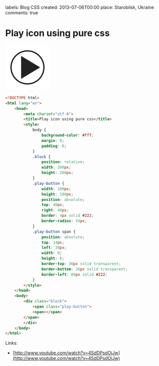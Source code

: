 labels: Blog
        CSS
created: 2013-07-06T00:00
place: Starobilsk, Ukraine
comments: true

# Play icon using pure css

![Play icon using pure css](play_icon.png)

```html
<!DOCTYPE html>
<html lang="en">
    <head>
        <meta charset="utf-8">
        <title>Play icon using pure css</title>
        <style>
            body {
                background-color: #fff;
                margin: 0;
                padding: 0;
            }
            .block {
                position: relative;
                width: 200px;
                height: 200px;
            }
            .play-button {
                width: 100px;
                height: 100px;
                position: absolute;
                top: 48px;
                right: 48px;
                border: 4px solid #222;
                border-radius: 54px;
            }
            .play-button span {
                position: absolute;
                top: 14px;
                left: 30px;
                width: 0;
                height: 0;
                border-top: 36px solid transparent;
                border-bottom: 36px solid transparent;
                border-left: 60px solid #222;
            }
        </style>
    </head>
    <body>
        <div class="block">
            <span class="play-button">
            <span></span>
        </span>
        </div>
    </body>
</html>
```

Links:

- [http://www.youtube.com/watch?v=4SdDPsdOjJw](http://www.youtube.com/watch?v=4SdDPsdOjJw)
